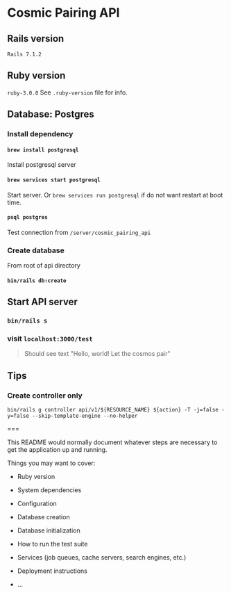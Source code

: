 # Cosmic Pairing API

## Rails version
`Rails 7.1.2`

## Ruby version
`ruby-3.0.0`
See `.ruby-version` file for info.

## Database: Postgres

### Install dependency

#### `brew install postgresql`
Install postgresql server

#### `brew services start postgresql`
Start server. Or `brew services run postgresql` if do not want restart at boot time.

#### `psql postgres`
Test connection from `/server/cosmic_pairing_api`

### Create database
From root of api directory

#### `bin/rails db:create`

## Start API server

### `bin/rails s`

### visit `localhost:3000/test`
> Should see text "Hello, world! Let the cosmos pair"

## Tips
### Create controller only

`bin/rails g controller api/v1/${RESOURCE_NAME} ${action} -T -j=false -y=false --skip-template-engine --no-helper`

===

This README would normally document whatever steps are necessary to get the
application up and running.

Things you may want to cover:

* Ruby version

* System dependencies

* Configuration

* Database creation

* Database initialization

* How to run the test suite

* Services (job queues, cache servers, search engines, etc.)

* Deployment instructions

* ...
